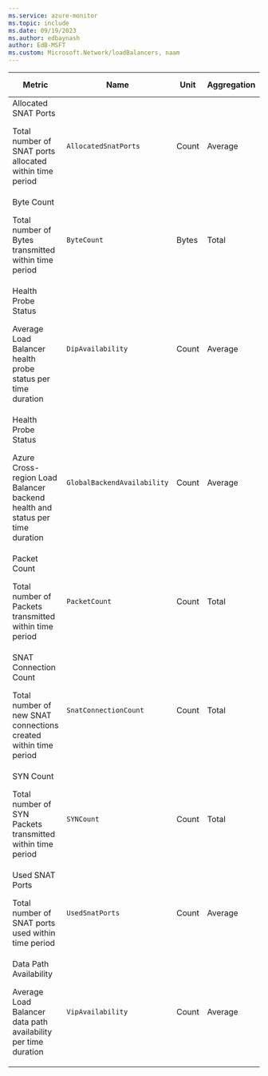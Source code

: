 ```yaml
---
ms.service: azure-monitor
ms.topic: include
ms.date: 09/19/2023
ms.author: edbaynash
author: EdB-MSFT
ms.custom: Microsoft.Network/loadBalancers, naam
---
```

  
  
|Metric|Name|Unit|Aggregation|Dimensions|Time Grains|DS Export|
|---|---|---|---|---|---|---|
|Allocated SNAT Ports<p><p>Total number of SNAT ports allocated within time period |`AllocatedSnatPorts` |Count |Average |FrontendIPAddress, BackendIPAddress, ProtocolType, IsAwaitingRemoval|PT1M |No|
|Byte Count<p><p>Total number of Bytes transmitted within time period |`ByteCount` |Bytes |Total |FrontendIPAddress, FrontendPort, Direction|PT1M |Yes|
|Health Probe Status<p><p>Average Load Balancer health probe status per time duration |`DipAvailability` |Count |Average |ProtocolType, BackendPort, FrontendIPAddress, FrontendPort, BackendIPAddress|PT1M |Yes|
|Health Probe Status<p><p>Azure Cross-region Load Balancer backend health and status per time duration |`GlobalBackendAvailability` |Count |Average |FrontendIPAddress, FrontendPort, BackendIPAddress, ProtocolType, FrontendRegion, BackendRegion|PT1M |Yes|
|Packet Count<p><p>Total number of Packets transmitted within time period |`PacketCount` |Count |Total |FrontendIPAddress, FrontendPort, Direction|PT1M |Yes|
|SNAT Connection Count<p><p>Total number of new SNAT connections created within time period |`SnatConnectionCount` |Count |Total |FrontendIPAddress, BackendIPAddress, ConnectionState|PT1M |Yes|
|SYN Count<p><p>Total number of SYN Packets transmitted within time period |`SYNCount` |Count |Total |FrontendIPAddress, FrontendPort, Direction|PT1M |Yes|
|Used SNAT Ports<p><p>Total number of SNAT ports used within time period |`UsedSnatPorts` |Count |Average |FrontendIPAddress, BackendIPAddress, ProtocolType, IsAwaitingRemoval|PT1M |No|
|Data Path Availability<p><p>Average Load Balancer data path availability per time duration |`VipAvailability` |Count |Average |FrontendIPAddress, FrontendPort|PT1M |Yes|